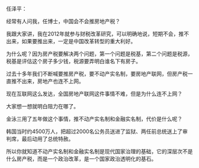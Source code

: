 任泽平：

经常有人问我，任博士，中国会不会推房地产税？

我跟大家讲，我在2012年就参与财税改革研究，可以明确地说，短期不会，推不出来，如果要推出来，一定是中国改革转型的重大利好。

为什么呢？因为房产税要解决两个问题，第一个问题是税基，第二个问题是税源，税基是评估这个房子多少钱，税源要弄明白谁名下有房子。

过去十多年我们不断喊要推房产税，要不动产实名制，要房地产联网，但房产税一直推不出来，房地产也连不上网。

现在互联网这么发达，全国房地产联网这件事情不难，但是为什么连不上网？

大家想一想就明白阻力在哪了。

金泳三用了五年做这个事情，推不动产实名制和金融实名制，代价是什么呢？

韩国当时约4500万人，把超过2000名公务员送进了监狱、两任前总统送上了审判席，最后动用了总统特赦。

所以你就知道不动产实名制和金融实名制是现代国家治理的基础，它的深层次不是什么房产税，而是一个政治改革，是一个国家政治透明化的基石。